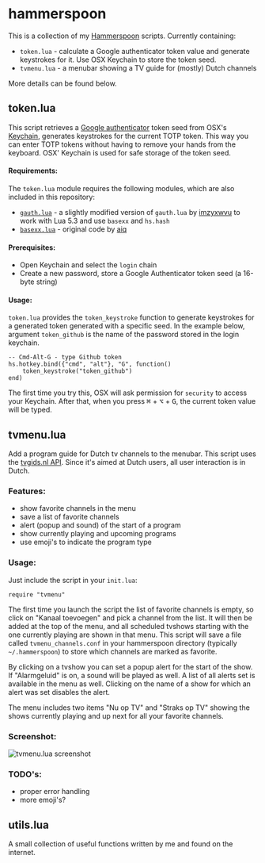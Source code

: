 # hammerspoon
This is a collection of my [Hammerspoon](http://hammerspoon.org) scripts. Currently containing:
* `token.lua` - calculate a Google authenticator token value and generate keystrokes for it. Use OSX Keychain to store the token seed.
* `tvmenu.lua` - a menubar showing a TV guide for (mostly) Dutch channels

More details can be found below.

## token.lua
This script retrieves a [Google authenticator](https://github.com/google/google-authenticator) token seed from OSX's [Keychain](https://en.wikipedia.org/wiki/Keychain_%28software%29), generates keystrokes for the current TOTP token. This way you can enter TOTP tokens without having to remove your hands from the keyboard. OSX' Keychain is used for safe storage of the token seed.

#### Requirements: ####
The `token.lua` module requires the following modules, which are also included in this repository:
- [`gauth.lua`](https://github.com/teunvink/hammerspoon/blob/master/gauth.lua) - a slightly modified version of `gauth.lua`  by [imzyxwvu](https://github.com/imzyxwvu/lua-gauth) to work with Lua 5.3 and use `basexx` and `hs.hash`
- [`basexx.lua`](https://github.com/teunvink/hammerspoon/blob/master/basexx.lua) - original code by [aiq](https://github.com/aiq/basexx)

#### Prerequisites: ####
- Open Keychain and select the `login` chain
- Create a new password, store a Google Authenticator token seed (a 16-byte string)

#### Usage: ####
`token.lua` provides the `token_keystroke` function to generate keystrokes for a generated token generated with a specific seed. In the example below, argument `token_github` is the name of the password stored in the login keychain.

    -- Cmd-Alt-G - type Github token  
    hs.hotkey.bind({"cmd", "alt"}, "G", function()
        token_keystroke("token_github")
    end)
    
The first time you try this, OSX will ask permission for `security` to access your Keychain. After that, when you press <kbd>⌘</kbd> + <kbd>⌥</kbd> + <kbd>G</kbd>, the current token value will be typed.

## tvmenu.lua ##
Add a program guide for Dutch tv channels to the menubar. This script uses the [tvgids.nl API](https://tvgids.nl). Since it's aimed at Dutch users, all user interaction is in Dutch.

### Features: ###
- show favorite channels in the menu
- save a list of favorite channels
- alert (popup and sound) of the start of a program
- show currently playing and upcoming programs
- use emoji's to indicate the program type

### Usage: ###
Just include the script in your `init.lua`:

    require "tvmenu"

The first time you launch the script the list of favorite channels is empty, so click on "Kanaal toevoegen" and pick a channel from the list. It will then be added at the top of the menu, and all scheduled tvshows starting with the one currently playing are shown in that menu. This script will save a file called `tvmenu_channels.conf` in your hammerspoon directory (typically `~/.hammerspoon`) to store which channels are marked as favorite.

By clicking on a tvshow you can set a popup alert for the start of the show. If "Alarmgeluid" is on, a sound will be played as well. A list of all alerts set is available in the menu as well. Clicking on the name of a show for which an alert was set disables the alert.

The menu includes two items "Nu op TV" and "Straks op TV" showing the shows currently playing and up next for all your favorite channels.

### Screenshot: ###
![tvmenu.lua screenshot](https://raw.githubusercontent.com/teunvink/hammerspoon/master/images/tvmenu.png "Screenshot")

### TODO's: ###
- proper error handling
- more emoji's?

## utils.lua ##
A small collection of useful functions written by me and found on the internet.
